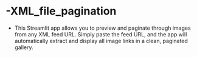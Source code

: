 # -XML_file_pagination
* This Streamlit app allows you to preview and paginate through images from any XML feed URL. Simply paste the feed URL, and the app will automatically extract and display all image links in a clean, paginated gallery.
